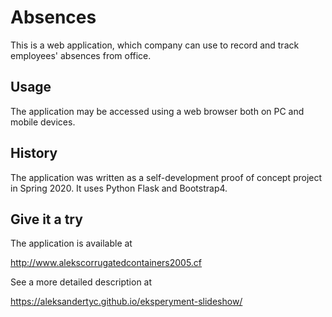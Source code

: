 # Absences

This is a web application, which company can use to record and track employees' absences from office.

## Usage

The application may be accessed using a web browser both on PC and mobile devices.

## History

The application was written as a self-development proof of concept project in Spring 2020. It uses Python Flask and Bootstrap4.

## Give it a try

The application is available at

http://www.alekscorrugatedcontainers2005.cf

See a more detailed description at

https://aleksandertyc.github.io/eksperyment-slideshow/
